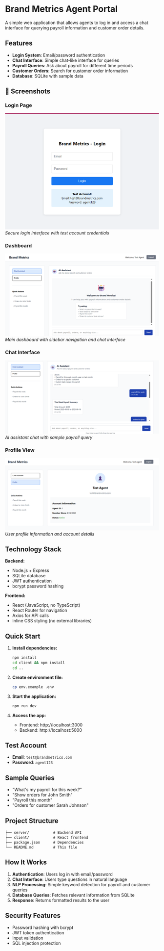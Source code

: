 # Brand Metrics Agent Portal

A simple web application that allows agents to log in and access a chat interface for querying payroll information and customer order details.

## Features

- **Login System**: Email/password authentication
- **Chat Interface**: Simple chat-like interface for queries
- **Payroll Queries**: Ask about payroll for different time periods
- **Customer Orders**: Search for customer order information
- **Database**: SQLite with sample data

## 📸 Screenshots

### Login Page
![Logo](client/public/Screenshot-359.png)
*Secure login interface with test account credentials*

### Dashboard
![Logo](client/public/Screenshot-363.png)
*Main dashboard with sidebar navigation and chat interface*

### Chat Interface
![Logo](client/public/Screenshot-362.png)
*AI assistant chat with sample payroll query*

### Profile View
![Logo](client/public/Screenshot-361.png)
*User profile information and account details*

## Technology Stack

**Backend:**
- Node.js + Express
- SQLite database
- JWT authentication
- bcrypt password hashing

**Frontend:**
- React (JavaScript, no TypeScript)
- React Router for navigation
- Axios for API calls
- Inline CSS styling (no external libraries)

## Quick Start

1. **Install dependencies:**
   ```bash
   npm install
   cd client && npm install
   cd ..
   ```

2. **Create environment file:**
   ```bash
   cp env.example .env
   ```

3. **Start the application:**
   ```bash
   npm run dev
   ```

4. **Access the app:**
   - Frontend: http://localhost:3000
   - Backend: http://localhost:5000

## Test Account

- **Email**: `test@brandmetrics.com`
- **Password**: `agent123`

## Sample Queries

- "What's my payroll for this week?"
- "Show orders for John Smith"
- "Payroll this month"
- "Orders for customer Sarah Johnson"

## Project Structure

```
├── server/           # Backend API
├── client/           # React frontend
├── package.json      # Dependencies
└── README.md         # This file
```

## How It Works

1. **Authentication**: Users log in with email/password
2. **Chat Interface**: Users type questions in natural language
3. **NLP Processing**: Simple keyword detection for payroll and customer queries
4. **Database Queries**: Fetches relevant information from SQLite
5. **Response**: Returns formatted results to the user

## Security Features

- Password hashing with bcrypt
- JWT token authentication
- Input validation
- SQL injection protection

